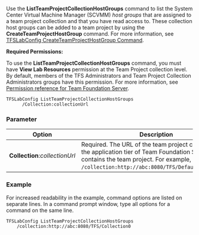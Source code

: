 
Use the **ListTeamProjectCollectionHostGroups** command to list the
System Center Virtual Machine Manager (SCVMM) *host groups* that are assigned to a team project
collection and that you have read access to. These collection host
groups can be added to a team project by using the
**CreateTeamProjectHostGroup** command. For more information, see
[TFSLabConfig CreateTeamProjectHostGroup Command](createteamprojecthostgroup.md).

**Required Permissions:**

To use the **ListTeamProjectCollectionHostGroups** command, you must
have **View Lab Resources** permission at the Team Project collection
level. By default, members of the TFS Administrators and Team Project
Collection Administrators groups have this permission. For more
information, see [Permission reference for Team Foundation Server](../../../security/permissions.md).

    TFSLabConfig ListTeamProjectCollectionHostGroups
          /Collection:collectionUrl

### Parameter


| Option | Description |
| --- | --- |
| **Collection**:*collectionUrl* | Required. The URL of the team project collection on the application tier of Team Foundation Server that contains the team project. For example, ```/collection:http://abc:8080/TFS/DefaultCollection```.  |


### Example

For increased readability in the example, command options are listed on
separate lines. In a command prompt window, type all options for a
command on the same line.


    TFSLabConfig ListTeamProjectCollectionHostGroups
        /collection:http://abc:8080/TFS/Collection0

